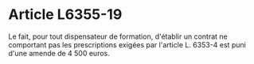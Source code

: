 # Article L6355-19

Le fait, pour tout dispensateur de formation, d'établir un contrat ne comportant pas les prescriptions exigées par l'article L. 6353-4 est puni d'une amende de 4 500 euros.